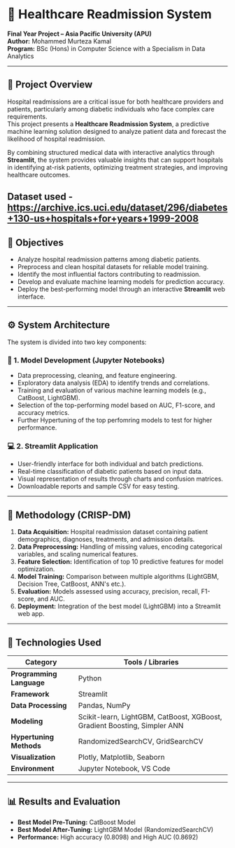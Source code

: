 # 🏥 Healthcare Readmission System

**Final Year Project – Asia Pacific University (APU)**  
**Author:** Mohammed Murteza Kamal  
**Program:** BSc (Hons) in Computer Science with a Specialism in Data Analytics  

---

## 📘 Project Overview
Hospital readmissions are a critical issue for both healthcare providers and patients, particularly among diabetic individuals who face complex care requirements.  
This project presents a **Healthcare Readmission System**, a predictive machine learning solution designed to analyze patient data and forecast the likelihood of hospital readmission.  

By combining structured medical data with interactive analytics through **Streamlit**, the system provides valuable insights that can support hospitals in identifying at-risk patients, optimizing treatment strategies, and improving healthcare outcomes.

Dataset used - https://archive.ics.uci.edu/dataset/296/diabetes+130-us+hospitals+for+years+1999-2008
---

## 🎯 Objectives
- Analyze hospital readmission patterns among diabetic patients.
- Preprocess and clean hospital datasets for reliable model training.
- Identify the most influential factors contributing to readmission.
- Develop and evaluate machine learning models for prediction accuracy.
- Deploy the best-performing model through an interactive **Streamlit** web interface.

---

## ⚙️ System Architecture
The system is divided into two key components:

### 🧩 1. Model Development (Jupyter Notebooks)
- Data preprocessing, cleaning, and feature engineering.  
- Exploratory data analysis (EDA) to identify trends and correlations.  
- Training and evaluation of various machine learning models (e.g., CatBoost, LightGBM).  
- Selection of the top-performing model based on AUC, F1-score, and accuracy metrics.
- Further Hypertuning of the top perfomring models to test for higher performance. 

### 💻 2. Streamlit Application
- User-friendly interface for both individual and batch predictions.  
- Real-time classification of diabetic patients based on input data.  
- Visual representation of results through charts and confusion matrices.  
- Downloadable reports and sample CSV for easy testing.

---

## 🧠 Methodology (CRISP-DM)
1. **Data Acquisition:** Hospital readmission dataset containing patient demographics, diagnoses, treatments, and admission details.  
2. **Data Preprocessing:** Handling of missing values, encoding categorical variables, and scaling numerical features.  
3. **Feature Selection:** Identification of top 10 predictive features for model optimization.  
4. **Model Training:** Comparison between multiple algorithms (LightGBM, Decision Tree, CatBoost, ANN's etc.).  
5. **Evaluation:** Models assessed using accuracy, precision, recall, F1-score, and AUC.  
6. **Deployment:** Integration of the best model (LightGBM) into a Streamlit web app.

---

## 🧩 Technologies Used
| Category | Tools / Libraries |
|-----------|-------------------|
| **Programming Language** | Python |
| **Framework** | Streamlit |
| **Data Processing** | Pandas, NumPy |
| **Modeling** | Scikit-learn, LightGBM, CatBoost, XGBoost, Gradient Boosting, Simpler ANN |
| **Hypertuning Methods** | RandomizedSearchCV, GridSearchCV |
| **Visualization** | Plotly, Matplotlib, Seaborn |
| **Environment** | Jupyter Notebook, VS Code |

---

## 📊 Results and Evaluation
- **Best Model Pre-Tuning:** CatBoost Model
- **Best Model After-Tuning:** LightGBM Model (RandomizedSearchCV)
- **Performance:** High accuracy (0.8098) and High AUC (0.8692)
